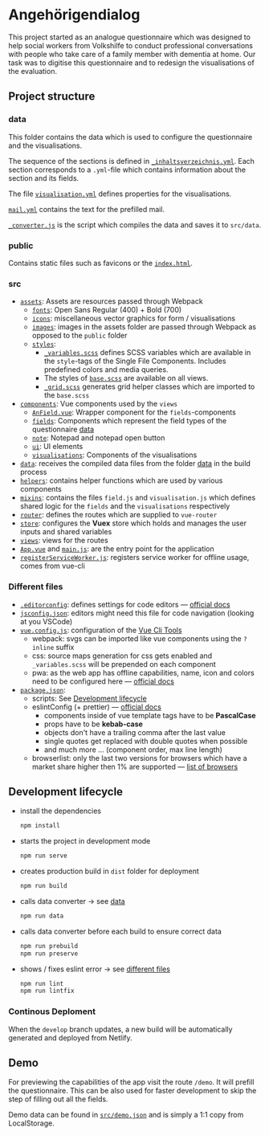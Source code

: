 # Angehörigendialog

This project started as an analogue questionnaire which was designed to help social workers from Volkshilfe to conduct professional conversations with people who take care of a family member with dementia at home. Our task was to digitise this questionnaire and to redesign the visualisations of the evaluation.

## Project structure

### data
This folder contains the data which is used to configure the questionnaire and the visualisations.

The sequence of the sections is defined in [`_inhaltsverzeichnis.yml`](data/_inhaltsverzeichnis.yml). Each section corresponds to a `.yml`-file which contains information about the section and its fields.

The file [`visualisation.yml`](data/visualisation.yml) defines properties for the visualisations.

[`mail.yml`](data/mail.yml) contains the text for the prefilled mail.

[`_converter.js`](data/_converter.js) is the script which compiles the data and saves it to `src/data`.

### public
Contains static files such as favicons or the [`index.html`](public/index.html).


### src

- [`assets`](src/assets): Assets are resources passed through Webpack
  - [`fonts`](src/assets/fonts): Open Sans Regular (400) + Bold (700)
  - [`icons`](src/assets/icons): miscellaneous vector graphics for form / visualisations
  - [`images`](src/assets/images): images in the assets folder are passed through Webpack as opposed to the `public` folder
  - [`styles`](src/assets/styles):
    - [`_variables.scss`](src/assets/styles/_variables.scss) defines SCSS variables which are available in the `style`-tags of the Single File Components. Includes predefined colors and media queries.
    - The styles of [`base.scss`](src/assets/styles/base.scss) are available on all views.
    - [`_grid.scss`](src/assets/styles/_grid.scss) generates grid helper classes which are imported to the `base.scss`
- [`components`](src/components): Vue components used by the `views`
  - [`AnField.vue`](src/components/AnField.vue): Wrapper component for the `fields`-components
  - [`fields`](src/components/fields): Components which represent the field types of the questionnaire [data](#data)
  - [`note`](src/components/note): Notepad and notepad open button
  - [`ui`](src/components/ui): UI elements
  - [`visualisations`](src/components/visualisations): Components of the visualisations
- [`data`](src/data): receives the compiled data files from the folder [data](#data) in the build process
- [`helpers`](src/helpers): contains helper functions which are used by various components
- [`mixins`](src/mixins): contains the files `field.js` and `visualisation.js` which defines shared logic for the `fields` and the `visualisations` respectively
- [`router`](src/router/index.js): defines the routes which are supplied to `vue-router`
- [`store`](src/store/index.js): configures the **Vuex** store which holds and manages the user inputs and shared variables
- [`views`](src/views): views for the routes
- [`App.vue`](src/App.vue) and [`main.js`](src/main.js): are the entry point for the application
- [`registerServiceWorker.js`](src/registerServiceWorker.js): registers service worker for offline usage, comes from vue-cli


### Different files

- [`.editorconfig`](.editorconfig): defines settings for code editors — [official docs](https://editorconfig.org/)
- [`jsconfig.json`](jsconfig.json): editors might need this file for code navigation (looking at you VSCode)
- [`vue.config.js`](vue.config.js): configuration of the [Vue Cli Tools](https://cli.vuejs.org/config/#vue-config-js)
  - webpack: svgs can be imported like vue components using the `?inline` suffix
  - css: source maps generation for css gets enabled and `_variables.scss` will be prepended on each component
  - pwa: as the web app has offline capabilities, name, icon and colors need to be configured here — [official docs](https://cli.vuejs.org/core-plugins/pwa.html)
- [`package.json`](package.json):
  - scripts: See [Development lifecycle](#development-lifecycle)
  - eslintConfig (+ prettier) — [official docs](https://eslint.org/docs/rules/)
    - components inside of vue template tags have to be **PascalCase**
    - props have to be **kebab-case**
    - objects don't have a trailing comma after the last value
    - single quotes get replaced with double quotes when possible
    - and much more ... (component order, max line length)
  - browserlist: only the last two versions for browsers which have a market share higher then 1% are supported — [list of browsers](https://browserl.ist/?q=last+2+versions+and+%3E+0.2%25%2C+Firefox+ESR%2C+not+IE+%3E+0%2C+not+Edge+%3E+0%2C+not+OperaMini+all%2C+not+UCAndroid+%3E+0)


## Development lifecycle

- install the dependencies
  ```sh
  npm install
  ```

- starts the project in development mode
  ```sh
  npm run serve
  ```

- creates production build in `dist` folder for deployment
  ```sh
  npm run build
  ```

- calls data converter → see [data](#data)
  ```sh
  npm run data
  ```

- calls data converter before each build to ensure correct data
  ```sh
  npm run prebuild
  npm run preserve
  ```

- shows / fixes eslint error → see [different files](#different-files)
  ```sh
  npm run lint
  npm run lintfix
  ```

### Continous Deploment

When the `develop` branch updates, a new build will be automatically generated and deployed from Netlify.

## Demo

For previewing the capabilities of the app visit the route `/demo`. It will prefill the questionnaire. This can be also used for faster development to skip the step of filling out all the fields.

Demo data can be found in [`src/demo.json`](src/demo.json) and is simply a 1:1 copy from LocalStorage.

